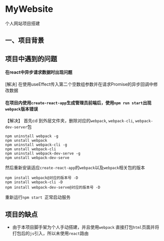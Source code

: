 # MyWebsite

个人网站项目搭建

## 一、项目背景



## 项目中遇到的问题

#### 在react中异步请求数据时出现问题

[解决] 在使用useEffect传入第二个空数组参数并在请求Promise的异步回调中修改数据



#### 在项目内使用`create-react-app`生成管理员前端后，使用`npm run start`出现 `webpack`版本错误

【解决】 首先cd 到外层文件夹，删除对应的`webpack`, `webpack-cli`, `webpack-dev-server`包

```mysql
npm uninstall webpack -g
npm unstall webpack
npm uninstall webpack-cli -g
npm unstall webpack-cli
npm uninstall webpack-dev-serve -g
npm unstall webpack-dev-serve
```

然后重新安装适应`create-react-app`的`webpack`以及`webpack`相关包的版本

```text
npm install webpack@对应的版本号 -D
npm install webpack-cli -D
npm install webpack-dev-serve@对应的版本号 -D
```

重新运行`npm start `正常启动服务



## 项目的缺点

- 由于本项目脚手架为个人手动搭建，并且使用`webpack` 直接打包`html`页面并将打包后的`js`引入，所以未使用`react`路由

